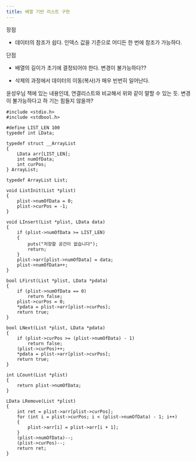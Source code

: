 ```yaml
---
title: 배열 기반 리스트 구현
---
```


장점

- 데이터의 참조가 쉽다. 인덱스 값을 기준으로 어디든 한 번에 참조가 가능하다.

단점

- 배열의 길이가 초기에 결정되어야 한다. 변경이 불가능하다??

- 삭제의 과정에서 데이터의 이동(복사)가 매우 빈번히 일어난다.

윤성우님 책에 있는 내용인데, 연결리스트와 비교해서 위와 같이 말할 수 있는 듯. 변경이 불가능하다고 하
기는 힘들지 않을까?

```{class="language-c"}
#include <stdio.h>
#include <stdbool.h>

#define LIST_LEN 100
typedef int LData;

typedef struct __ArrayList
{
    LData arr[LIST_LEN];
    int numOfData;
    int curPos;
} ArrayList;

typedef ArrayList List;

void ListInit(List *plist)
{
    plist->numOfData = 0;
    plist->curPos = -1;
}

void LInsert(List *plist, LData data)
{
    if (plist->numOfData >= LIST_LEN)
    {
        puts("저장할 공간이 없습니다");
        return;
    }
    plist->arr[plist->numOfData] = data;
    plist->numOfData++;
}

bool LFirst(List *plist, LData *pdata)
{
    if (plist->numOfData == 0)
        return false;
    plist->curPos = 0;
    *pdata = plist->arr[plist->curPos];
    return true;
}

bool LNext(List *plist, LData *pdata)
{
    if (plist->curPos >= (plist->numOfData) - 1)
        return false;
    (plist->curPos)++;
    *pdata = plist->arr[plist->curPos];
    return true;
}

int LCount(List *plist)
{
    return plist->numOfData;
}

LData LRemove(List *plist)
{
    int ret = plist->arr[plist->curPos];
    for (int i = plist->curPos; i < (plist->numOfData) - 1; i++)
    {
        plist->arr[i] = plist->arr[i + 1];
    }
    (plist->numOfData)--;
    (plist->curPos)--;
    return ret;
}

```
